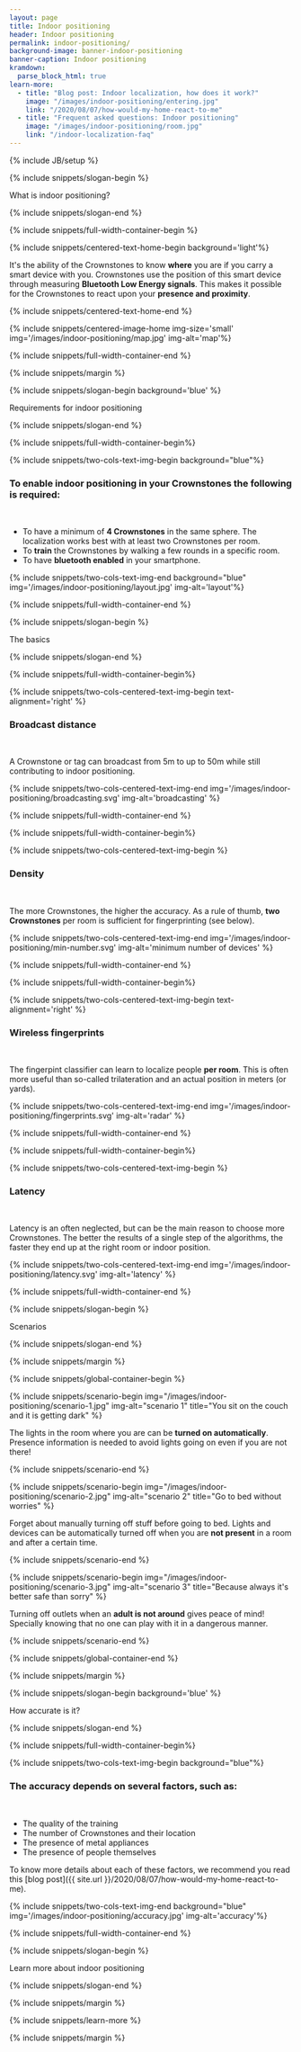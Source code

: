 ```yaml
---
layout: page
title: Indoor positioning
header: Indoor positioning
permalink: indoor-positioning/
background-image: banner-indoor-positioning
banner-caption: Indoor positioning
kramdown: 
  parse_block_html: true
learn-more:
  - title: "Blog post: Indoor localization, how does it work?"
    image: "/images/indoor-positioning/entering.jpg"
    link: "/2020/08/07/how-would-my-home-react-to-me"
  - title: "Frequent asked questions: Indoor positioning"
    image: "/images/indoor-positioning/room.jpg"
    link: "/indoor-localization-faq"
---
```


{% include JB/setup %}


{% include snippets/slogan-begin %}

What is indoor positioning?

{% include snippets/slogan-end %}


{% include snippets/full-width-container-begin %}

{% include snippets/centered-text-home-begin background='light'%}

It's the ability of the Crownstones to know **where** you are if you carry a smart device with you. 
Crownstones use the position of this smart device through measuring **Bluetooth Low Energy signals**. 
This makes it possible for the Crownstones to react upon your **presence and proximity**.

{% include snippets/centered-text-home-end %}

{% include snippets/centered-image-home img-size='small' img='/images/indoor-positioning/map.jpg' img-alt='map'%}

{% include snippets/full-width-container-end %}


{% include snippets/margin %}



{% include snippets/slogan-begin background='blue' %}

Requirements for indoor positioning

{% include snippets/slogan-end %}



{% include snippets/full-width-container-begin%}

{% include snippets/two-cols-text-img-begin background="blue"%}

### To enable indoor positioning in your Crownstones the following is required:

<p>&nbsp;</p>

- To have a minimum of **4 Crownstones** in the same sphere. The localization works best with at least two Crownstones per room.
- To **train** the Crownstones by walking a few rounds in a specific room.
- To have **bluetooth enabled** in your smartphone.

{% include snippets/two-cols-text-img-end background="blue" img='/images/indoor-positioning/layout.jpg' img-alt='layout'%}

{% include snippets/full-width-container-end %}



{% include snippets/slogan-begin %}

The basics

{% include snippets/slogan-end %}


{% include snippets/full-width-container-begin%}

{% include snippets/two-cols-centered-text-img-begin text-alignment='right' %}

### Broadcast distance

<p>&nbsp;</p>

A Crownstone or tag can broadcast from 5m to up to 50m while still contributing to indoor positioning.

{% include snippets/two-cols-centered-text-img-end img='/images/indoor-positioning/broadcasting.svg' img-alt='broadcasting' %}

{% include snippets/full-width-container-end %}


{% include snippets/full-width-container-begin%}

{% include snippets/two-cols-centered-text-img-begin %}

### Density

<p>&nbsp;</p>

The more Crownstones, the higher the accuracy. As a rule of thumb, **two Crownstones** per room is sufficient for fingerprinting (see below).

{% include snippets/two-cols-centered-text-img-end img='/images/indoor-positioning/min-number.svg' img-alt='minimum number of devices' %}

{% include snippets/full-width-container-end %}


{% include snippets/full-width-container-begin%}

{% include snippets/two-cols-centered-text-img-begin text-alignment='right' %}

### Wireless fingerprints

<p>&nbsp;</p>

The fingerpint classifier can learn to localize people **per room**. This is often more useful than so-called trilateration and an actual position in meters (or yards).

{% include snippets/two-cols-centered-text-img-end img='/images/indoor-positioning/fingerprints.svg' img-alt='radar' %}

{% include snippets/full-width-container-end %}


{% include snippets/full-width-container-begin%}

{% include snippets/two-cols-centered-text-img-begin %}

### Latency

<p>&nbsp;</p>

Latency is an often neglected, but can be the main reason to choose more Crownstones. The better the results of a single step of the algorithms, the faster they end up at the right room or indoor position.

{% include snippets/two-cols-centered-text-img-end img='/images/indoor-positioning/latency.svg' img-alt='latency' %}

{% include snippets/full-width-container-end %}



{% include snippets/slogan-begin %}

Scenarios

{% include snippets/slogan-end %}


{% include snippets/margin %}


{% include snippets/global-container-begin %}


{% include snippets/scenario-begin img="/images/indoor-positioning/scenario-1.jpg" img-alt="scenario 1" title="You sit on the couch and it is getting dark" %}

The lights in the room where you are can be **turned on automatically**. Presence information is needed to avoid lights going on even if you are not there!

{% include snippets/scenario-end %}


{% include snippets/scenario-begin img="/images/indoor-positioning/scenario-2.jpg" img-alt="scenario 2" title="Go to bed without worries" %}

Forget about manually turning off stuff before going to bed. Lights and devices can be automatically turned off when you are **not present** in a room and after a certain time.

{% include snippets/scenario-end %}


{% include snippets/scenario-begin img="/images/indoor-positioning/scenario-3.jpg" img-alt="scenario 3" title="Because always it's better safe than sorry" %}

Turning off outlets when an **adult is not around** gives peace of mind! Specially knowing that no one can play with it in a dangerous manner.

{% include snippets/scenario-end %}

{% include snippets/global-container-end %}


{% include snippets/margin %}



{% include snippets/slogan-begin background='blue' %}

How accurate is it?

{% include snippets/slogan-end %}



{% include snippets/full-width-container-begin%}

{% include snippets/two-cols-text-img-begin background="blue"%}

### The accuracy depends on several factors, such as:

<p>&nbsp;</p>

- The quality of the training
- The number of Crownstones and their location
- The presence of metal appliances
- The presence of people themselves 

To know more details about each of these factors, we recommend you read this [blog post]({{ site.url }}/2020/08/07/how-would-my-home-react-to-me).

{% include snippets/two-cols-text-img-end background="blue" img='/images/indoor-positioning/accuracy.jpg' img-alt='accuracy'%}

{% include snippets/full-width-container-end %}



{% include snippets/slogan-begin %}

Learn more about indoor positioning

{% include snippets/slogan-end %}


{% include snippets/margin %}


{% include snippets/learn-more %}


{% include snippets/margin %}
